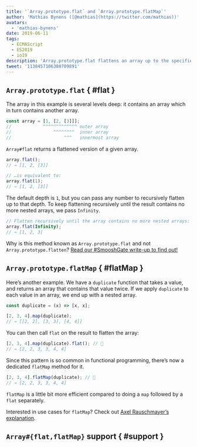 ```yaml
---
title: '`Array.prototype.flat` and `Array.prototype.flatMap`'
author: 'Mathias Bynens ([@mathias](https://twitter.com/mathias))'
avatars:
  - 'mathias-bynens'
date: 2019-06-11
tags:
  - ECMAScript
  - ES2019
  - io19
description: 'Array.prototype.flat flattens an array up to the specified depth. Array.prototype.flatMap is equivalent to doing a map followed by a flat separately.'
tweet: '1138457106380709891'
---
```

## `Array.prototype.flat` { #flat }

The array in this example is several levels deep: it contains an array which in turn contains another array.

```js
const array = [1, [2, [3]]];
//            ^^^^^^^^^^^^^ outer array
//                ^^^^^^^^  inner array
//                    ^^^   innermost array
```

`Array#flat` returns a flattened version of a given array.

```js
array.flat();
// → [1, 2, [3]]

// …is equivalent to:
array.flat(1);
// → [1, 2, [3]]
```

The default depth is `1`, but you can pass any number to recursively flatten up to that depth. To keep flattening recursively until the result contains no more nested arrays, we pass `Infinity`.

```js
// Flatten recursively until the array contains no more nested arrays:
array.flat(Infinity);
// → [1, 2, 3]
```

Why is this method known as `Array.prototype.flat` and not `Array.prototype.flatten`? [Read our #SmooshGate write-up to find out!](https://developers.google.com/web/updates/2018/03/smooshgate)

## `Array.prototype.flatMap` { #flatMap }

Here’s another example. We have a `duplicate` function that takes a value, and returns an array that contains that value twice. If we apply `duplicate` to each value in an array, we end up with a nested array.

```js
const duplicate = (x) => [x, x];

[2, 3, 4].map(duplicate);
// → [[2, 2], [3, 3], [4, 4]]
```

You can then call `flat` on the result to flatten the array:

```js
[2, 3, 4].map(duplicate).flat(); // 🐌
// → [2, 2, 3, 3, 4, 4]
```

Since this pattern is so common in functional programming, there’s now a dedicated `flatMap` method for it.

```js
[2, 3, 4].flatMap(duplicate); // 🚀
// → [2, 2, 3, 3, 4, 4]
```

`flatMap` is a little bit more efficient compared to doing a `map` followed by a `flat` separately.

Interested in use cases for `flatMap`? Check out [Axel Rauschmayer’s explanation](https://exploringjs.com/impatient-js/ch_arrays.html#flatmap-mapping-to-zero-or-more-values).

## `Array#{flat,flatMap}` support { #support }

<feature-support chrome="69 /blog/v8-release-69#javascript-language-features"
                 firefox="62"
                 safari="12"
                 nodejs="11"
                 babel="yes"></feature-support>
